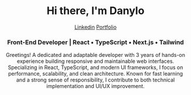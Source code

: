 <h1 align="center">Hi there, I'm Danylo</h1>

<div align="center"> 
  <a href="https://linkedin.com/in/hrytsenko-danylo" target="_blank">Linkedin</a>
  <a href="https://danylo-hrytsenko-portfolio.netlify.app" target="_blank">Portfolio</a>
</div>

<h3 align="center">Front-End Developer | React • TypeScript • Next.js • Tailwind</h3>

<p align="center">
Greetings! 
A dedicated and adaptable developer with 3 years of hands-on experience building responsive and maintainable web interfaces. Specializing in React, TypeScript, and modern UI frameworks, I focus on performance, scalability, and clean architecture. Known for fast learning and a strong sense of responsibility,
I contribute to both technical implementation and UI/UX improvement.
</p>

